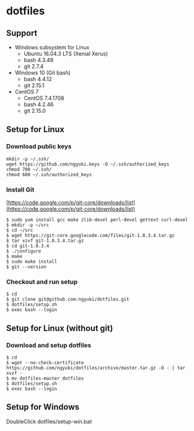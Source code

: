 # dotfiles

## Support

- Windows subsystem for Linux
    - Ubuntu 16.04.3 LTS (Xenial Xerus)
    - bash 4.3.48
    - git 2.7.4
- Windows 10 (Git bash)
    - bash 4.4.12
    - git 2.15.1
- CentOS 7
    - CentOS 7.4.1708
    - bash 4.2.46
    - git 2.15.0

## Setup for Linux

### Download public keys

```console
mkdir -p ~/.ssh/
wget https://github.com/ngyuki.keys -O ~/.ssh/authorized_keys
chmod 700 ~/.ssh/
chmod 600 ~/.ssh/authorized_keys
```

### Install Git

[https://code.google.com/p/git-core/downloads/list](https://code.google.com/p/git-core/downloads/list)

```console
$ sudo yum install gcc make zlib-devel perl-devel gettext curl-devel
$ mkdir -p ~/src
$ cd ~/src
$ wget https://git-core.googlecode.com/files/git-1.8.3.4.tar.gz
$ tar xzvf git-1.8.3.4.tar.gz
$ cd git-1.8.3.4
$ ./configure
$ make
$ sudo make install
$ git --version
```

### Checkout and run setup

```console
$ cd
$ git clone git@github.com:ngyuki/dotfiles.git
$ dotfiles/setup.sh
$ exec bash --login
```

## Setup for Linux (without git)

### Download and setup dotfiles

```console
$ cd
$ wget --no-check-certificate https://github.com/ngyuki/dotfiles/archive/master.tar.gz -O - | tar xvzf -
$ mv dotfiles-master dotfiles
$ dotfiles/setup.sh
$ exec bash --login
```

## Setup for Windows

DoubleClick dotfiles/setup-win.bat
